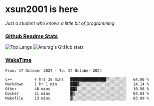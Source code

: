 # xsun2001 is here

*Just a student who knows a little bit of programming*

### [Github Readme Stats](https://github.com/anuraghazra/github-readme-stats)

![Top Langs](https://github-readme-stats.vercel.app/api/top-langs/?username=xsun2001&layout=compact&theme=radical) ![Anurag's GitHub stats](https://github-readme-stats.vercel.app/api?username=xsun2001&show_icons=true&theme=radical)

### [WakaTime](https://wakatime.com)

<!--START_SECTION:waka-->

```txt
From: 17 October 2024 - To: 24 October 2024

C++          4 hrs 39 mins   ████████████████░░░░░░░░░   64.08 %
Markdown     1 hr 1 min      ███▓░░░░░░░░░░░░░░░░░░░░░   14.14 %
Other        46 mins         ██▓░░░░░░░░░░░░░░░░░░░░░░   10.56 %
Docker       21 mins         █▒░░░░░░░░░░░░░░░░░░░░░░░   04.84 %
Makefile     13 mins         ▓░░░░░░░░░░░░░░░░░░░░░░░░   03.09 %
```

<!--END_SECTION:waka-->
